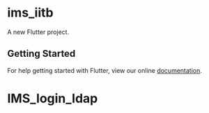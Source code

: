 # ims_iitb

A new Flutter project.

## Getting Started

For help getting started with Flutter, view our online
[documentation](https://flutter.io/).
# IMS_login_ldap
